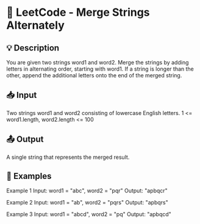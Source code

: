 # 📝 LeetCode - Merge Strings Alternately

## 💡 Description
You are given two strings word1 and word2. Merge the strings by adding letters in alternating order, starting with word1. If a string is longer than the other, append the additional letters onto the end of the merged string.

## 📥 Input
Two strings word1 and word2 consisting of lowercase English letters.
1 <= word1.length, word2.length <= 100

## 📤 Output
A single string that represents the merged result.

## 🔑 Examples
Example 1
Input: word1 = "abc", word2 = "pqr"
Output: "apbqcr"

Example 2
Input: word1 = "ab", word2 = "pqrs"
Output: "apbqrs"

Example 3
Input: word1 = "abcd", word2 = "pq"
Output: "apbqcd"
